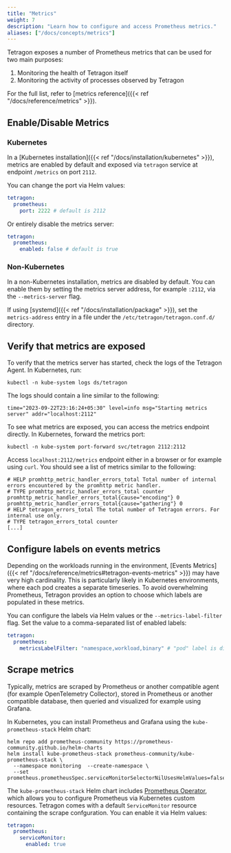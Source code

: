 ```yaml
---
title: "Metrics"
weight: 7
description: "Learn how to configure and access Prometheus metrics."
aliases: ["/docs/concepts/metrics"]
---
```


Tetragon exposes a number of Prometheus metrics that can be used for two main purposes:

1. Monitoring the health of Tetragon itself
2. Monitoring the activity of processes observed by Tetragon

For the full list, refer to [metrics reference]({{< ref "/docs/reference/metrics" >}}).

## Enable/Disable Metrics

### Kubernetes

In a [Kubernetes installation]({{< ref "/docs/installation/kubernetes" >}}), metrics are enabled by default and exposed
via `tetragon` service at endpoint `/metrics` on port `2112`.

You can change the port via Helm values:

```yaml
tetragon:
  prometheus:
    port: 2222 # default is 2112
```

Or entirely disable the metrics server:

```yaml
tetragon:
  prometheus:
    enabled: false # default is true
```

### Non-Kubernetes

In a non-Kubernetes installation, metrics are disabled by default. You can enable them by setting the metrics server
address, for example `:2112`, via the `--metrics-server` flag.

If using [systemd]({{< ref "/docs/installation/package" >}}), set the `metrics-address` entry in a file under the
`/etc/tetragon/tetragon.conf.d/` directory.

## Verify that metrics are exposed

To verify that the metrics server has started, check the logs of the Tetragon Agent.
In Kubernetes, run:

```shell
kubectl -n kube-system logs ds/tetragon
```

The logs should contain a line similar to the following:
```
time="2023-09-22T23:16:24+05:30" level=info msg="Starting metrics server" addr="localhost:2112"
```

To see what metrics are exposed, you can access the metrics endpoint directly.
In Kubernetes, forward the metrics port:

```shell
kubectl -n kube-system port-forward svc/tetragon 2112:2112
```

Access `localhost:2112/metrics` endpoint either in a browser or for example using `curl`.
You should see a list of metrics similar to the following:
```
# HELP promhttp_metric_handler_errors_total Total number of internal errors encountered by the promhttp metric handler.
# TYPE promhttp_metric_handler_errors_total counter
promhttp_metric_handler_errors_total{cause="encoding"} 0
promhttp_metric_handler_errors_total{cause="gathering"} 0
# HELP tetragon_errors_total The total number of Tetragon errors. For internal use only.
# TYPE tetragon_errors_total counter
[...]
```

## Configure labels on events metrics

Depending on the workloads running in the environment, [Events Metrics]({{< ref "/docs/reference/metrics#tetragon-events-metrics" >}})
may have very high cardinality. This is particularly likely in Kubernetes environments, where each pod creates
a separate timeseries. To avoid overwhelming Prometheus, Tetragon provides an option to choose which labels are
populated in these metrics.

You can configure the labels via Helm values or the `--metrics-label-filter` flag. Set the value to a comma-separated
list of enabled labels:

```yaml
tetragon:
  prometheus:
    metricsLabelFilter: "namespace,workload,binary" # "pod" label is disabled
```

## Scrape metrics

Typically, metrics are scraped by Prometheus or another compatible agent (for example OpenTelemetry Collector), stored
in Prometheus or another compatible database, then queried and visualized for example using Grafana.

In Kubernetes, you can install Prometheus and Grafana using the `kube-prometheus-stack` Helm chart:

```shell
helm repo add prometheus-community https://prometheus-community.github.io/helm-charts
helm install kube-prometheus-stack prometheus-community/kube-prometheus-stack \
  --namespace monitoring  --create-namespace \
  --set prometheus.prometheusSpec.serviceMonitorSelectorNilUsesHelmValues=false
```

The `kube-prometheus-stack` Helm chart includes [Prometheus Operator](https://prometheus-operator.dev/), which allows
you to configure Prometheus via Kubernetes custom resources. Tetragon comes with a default `ServiceMonitor` resource
containing the scrape confguration. You can enable it via Helm values:

```yaml
tetragon:
  prometheus:
    serviceMonitor:
      enabled: true
```
